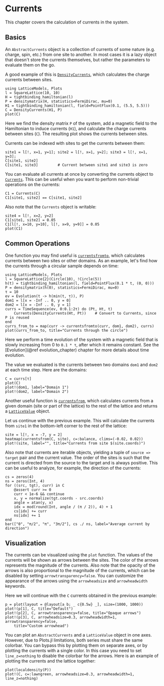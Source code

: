 # Currents

This chapter covers the calculation of currents in the system.

## Basics

An `AbstractCurrents` object is a collection of currents of some nature (e.g. charge, spin, etc.) from one site to another. 
In most cases it is a lazy object that doesn't store the currents themselves, but rather the parameters to evaluate them on the go.

A good example of this is [`DensityCurrents`](@ref), which calculates the charge currents between sites.

```@example 1
using LatticeModels, Plots
l = SquareLattice(10, 10)
H = tightbinding_hamiltonian(l)
P = densitymatrix(H, statistics=FermiDirac, mu=0)
H1 = tightbinding_hamiltonian(l, field=PointFlux(0.1, (5.5, 5.5)))
C = DensityCurrents(H1, P)
plot(C)
```

Here we find the density matrix `P` of the system, add a magnetic field to the Hamiltonian to induce currents (`H1`), and calculate the charge currents between sites (`C`). The resulting plot shows the currents between sites.

Currents can be indexed with sites to get the currents between them:

```@repl 1
site1 = l[!, x=1, y=1]; site2 = l[!, x=1, y=2]; site3 = l[!, x=1, y=3];
C[site1, site2]
C[site1, site3]         # Current between site1 and site3 is zero
```

You can evaluate all currents at once by converting the currents object to [`Currents`](@ref). This can be useful when you want to perform non-trivial operations on the currents:

```@repl 1
C1 = Currents(C)
C1[site1, site2] == C[site1, site2]
```

Also note that the `Currents` object is writable:

```@example 1
site4 = l[!, x=2, y=2]
C1[site1, site2] = 0.05
C1[l[!, x=10, y=10], l[!, x=9, y=9]] = 0.05
plot(C1)
```

## Common Operations

One function you may find useful is [`currentsfromto`](@ref), which calculates currents between two sites or other domains.
As an example, let's find how the currents through a circular sample depends on time:

```@example 2
using LatticeModels, Plots
l = SquareLattice{2}(Circle(10), !Circle(5))
h(t) = tightbinding_hamiltonian(l, field=PointFlux(0.1 * t, (0, 0)))
P = densitymatrix(h(0), statistics=FermiDirac, mu=0)
τ = 10
ev = Evolution(t -> h(min(t, τ)), P)
dom1 = l[x = -Inf .. 0, y = 0]
dom2 = l[x = -Inf .. 0, y = 1]
currs = TimeSequence(ev, 0:0.1:2τ) do (Pt, Ht, t)
    Currents(DensityCurrents(Ht, Pt))    # Convert to Currents, since P is reused
end
currs_from_to = map(curr -> currentsfromto(curr, dom1, dom2), currs)
plot(currs_from_to, title="Currents through the circle")
```

Here we perform a time evolution of the system with a magnetic field that is slowly increasing from 0 to `0.1 * τ`, after which it remains constant. See the [Evolution](@ref evolution_chapter) chapter for more details about time evolution.

The value we evaluated is the currents between two domains `dom1` and `dom2` at each time step. Here are 
the domains:

```@example 2
C = currs[τ]
plot(C)
plot!(dom1, label="Domain 1")
plot!(dom2, label="Domain 2")
```

Another useful function is [`currentsfrom`](@ref), which calculates currents from a given domain (site or part of the lattice) to the rest of the lattice and returns a [`LatticeValue`](@ref) object.

Let us continue with the previous example. This will calculate the currents from `site1` in the bottom-left corner to the rest of the lattice:

```@example 2
site = l[!, x = -7, y = 2]
heatmap(currentsfrom(C, site), c=:balance, clims=(-0.02, 0.02))
plot!(site, label="", title="Currents from site $(site.coords)")
```

Also note that currents are iterable objects, yielding a tuple of `source => target` pair and the current value. 
The order of the sites is such that the current is directed from the source to the target and is always positive.
This can be useful to analyze, for example, the direction of the currents:

```@example 2
cs = zeros(4)
ns = zeros(Int, 4)
for ((src, tgt), curr) in C
    @assert curr >= 0
    curr < 1e-6 && continue
    x, y = normalize(tgt.coords - src.coords)
    angle = atan(y, x)
    idx = mod(round(Int, angle / (π / 2)), 4) + 1
    cs[idx] += curr
    ns[idx] += 1
end
bar(["0", "π/2", "π", "3π/2"], cs ./ ns, label="Average current by direction")
```

## Visualization

The currents can be visualized using the `plot` function. The values of the currents will be shown as arrows between the sites. The color of the arrows represents the magnitude of the currents. Also note that the opacity of the arrows is also proportional to the magnitude of the currents, which can be disabled by setting `arrowtransparency=false`. You can customize the appearance of the arrows using the `arrowheadsize` and `arrowheadwidth` keywords.

Here we will continue with the `C` currents obtained in the previous example:

```@example 2
p = plot(layout = @layout[a b; _ c{0.5w} _], size=(1000, 1000))
plot!(p[1], C, title="Default")
plot!(p[2], C, arrowtransparency=false, title="Opaque arrows")  
plot!(p[3], C, arrowheadsize=0.3, arrowheadwidth=1, arrowtransparency=false,
    title="Custom arrowhead")
```

You can plot an `AbstractCurrents` and a `LatticeValue` object in one axes. However, due to Plots.jl limitations, both series must share the same colorbar. You can bypass this by plotting them on separate axes, or by plotting the currents with a single color. In this case you need to set `line_z=nothing` to disable the colorbar for the arrows. Here is an example of plotting the currents and the lattice together:

```@example 2
plot(localdensity(P))
plot!(C, c=:lawngreen, arrowheadsize=0.3, arrowheadwidth=1, line_z=nothing)
```
